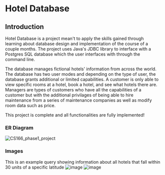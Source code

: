 # Hotel Database

## Introduction 
Hotel Database is a project mean't to apply the skills gained through learning about database design and implementation of the course of a couple months.
The project uses Java's JDBC library to interface with a Postgres SQL database which the user interfaces with through the command line. 

The database manages fictional hotels' information from across the world.
The database has two user modes and depending on the type of user, the database grants additional or limited capabilities.
A customer is only able to view specific rooms at a hotel, book a hotel, and see what hotels there are. 
Managers are types of customers who have all the capabilities of a customer but with the additional privilages of being able to hire maintenance from a series of maintenance companies as well as modify room data such as price.

This project is complete and all functionalities are fully implemented!

### ER Diagram 
![CS166_phase1_project](https://github.com/DiscoDoggy/Hotel_Database/assets/110149934/96d30447-800a-408c-bb34-06f82c064a05) 

### Images 
This is an example query showing information about all hotels that fall within 30 units of a specific latitude
![image](https://github.com/DiscoDoggy/Hotel_Database/assets/110149934/a12b3e6f-5538-4c81-ad2b-fba976df6d36) 
![image](https://github.com/DiscoDoggy/Hotel_Database/assets/110149934/d525f65e-84ed-4f22-8705-efdd276dc031) 





